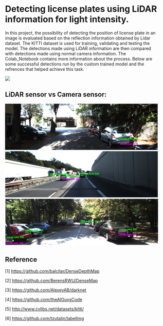 # Detecting license plates using LiDAR information for light intensity.

In this project, the possibility of detecting the position of license plate in an image is evaluated based on the reflection information obtained by Lidar dataset. The KITTI dataset is used for training, validating and testing the model. The detections made using LiDAR information are then compared with detections made using normal camera information. The Colab_Notebook contains more information about the process. Below are some successful detections run by the custom trained model and the refrences that helped achieve this task. 

![](/result.png)

## LiDAR sensor vs Camera sensor:
![](/comparsion.png)


## Reference
[1] https://github.com/balcilar/DenseDepthMap

[2] https://github.com/BerensRWU/DenseMap

[3] https://github.com/AlexeyAB/darknet

[4] https://github.com/theAIGuysCode

[5] http://www.cvlibs.net/datasets/kitti/

[6] https://github.com/tzutalin/labelImg

